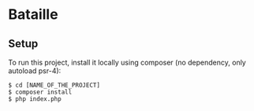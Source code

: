 # Bataille

## Setup
To run this project, install it locally using composer (no dependency, only autoload psr-4):

```
$ cd [NAME_OF_THE_PROJECT]
$ composer install
$ php index.php
```